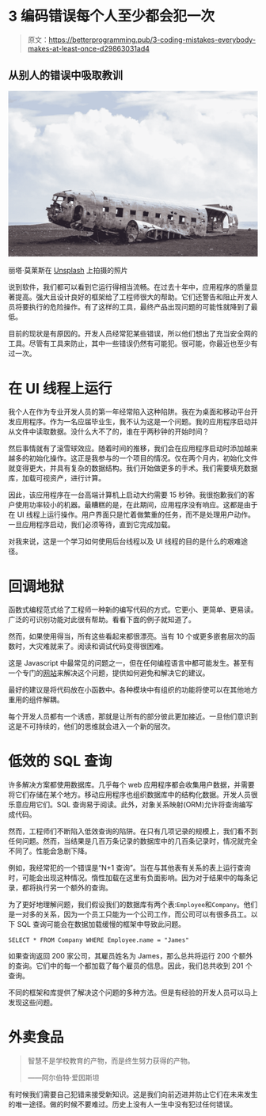 # 3 编码错误每个人至少都会犯一次

> 原文：<https://betterprogramming.pub/3-coding-mistakes-everybody-makes-at-least-once-d29863031ad4>

## 从别人的错误中吸取教训

![](img/68a0d61855e7f102c17efccfcec1a126.png)

丽塔·莫莱斯在 [Unsplash](https://unsplash.com/s/photos/crash?utm_source=unsplash&utm_medium=referral&utm_content=creditCopyText) 上拍摄的照片

说到软件，我们都可以看到它运行得相当流畅。在过去十年中，应用程序的质量显著提高。强大且设计良好的框架给了工程师很大的帮助。它们还警告和阻止开发人员将要执行的危险操作。有了这样的工具，最终产品出现问题的可能性就降到了最低。

目前的现状是有原因的。开发人员经常犯某些错误，所以他们想出了充当安全网的工具。尽管有工具来防止，其中一些错误仍然有可能犯。很可能，你最近也至少有过一次。

# 在 UI 线程上运行

我个人在作为专业开发人员的第一年经常陷入这种陷阱。我在为桌面和移动平台开发应用程序。作为一名应届毕业生，我不认为这是一个问题。我的应用程序启动并从文件中读取数据。没什么大不了的，谁在乎两秒钟的开始时间？

然后事情就有了滚雪球效应。随着时间的推移，我们会在应用程序启动时添加越来越多的初始化操作。这正是我参与的一个项目的情况。仅在两个月内，初始化文件就变得更大，并具有复杂的数据结构。我们开始做更多的手术。我们需要填充数据库，加载可视资产，进行计算。

因此，该应用程序在一台高端计算机上启动大约需要 15 秒钟。我很抱歉我们的客户使用功率较小的机器。最糟糕的是，在此期间，应用程序没有响应。这都是由于在 UI 线程上运行操作。用户界面只是忙着做繁重的任务，而不是处理用户动作。一旦应用程序启动，我们必须等待，直到它完成加载。

对我来说，这是一个学习如何使用后台线程以及 UI 线程的目的是什么的艰难途径。

# 回调地狱

函数式编程范式给了工程师一种新的编写代码的方式。它更小、更简单、更易读。广泛的可识别功能对此很有帮助。看看下面的例子就知道了。

然而，如果使用得当，所有这些看起来都很漂亮。当有 10 个或更多嵌套层次的函数时，大灾难就来了。阅读和调试代码变得很困难。

这是 Javascript 中最常见的问题之一，但在任何编程语言中都可能发生。甚至有一个专门的[网站](http://callbackhell.com/)来解决这个问题，提供如何避免和解决它的建议。

最好的建议是将代码放在小函数中。各种模块中有组织的功能将使可以在其他地方重用的组件解耦。

每个开发人员都有一个诱惑，那就是让所有的部分彼此更加接近。一旦他们意识到这是不可持续的，他们的思维就会进入一个新的层次。

# 低效的 SQL 查询

许多解决方案都使用数据库。几乎每个 web 应用程序都会收集用户数据，并需要将它们存储在某个地方。移动应用程序也组织数据库中的结构化数据。开发人员很乐意应用它们。SQL 查询易于阅读。此外，对象关系映射(ORM)允许将查询编写成代码。

然而，工程师们不断陷入低效查询的陷阱。在只有几项记录的规模上，我们看不到任何问题。然而，当结果是几百万条记录的数据库中的几百条记录时，情况就完全不同了。性能会急剧下降。

例如，我经常犯的一个错误是“N+1 查询”。当在与其他表有关系的表上运行查询时，可能会出现这种情况。惰性加载在这里有负面影响。因为对于结果中的每条记录，都将执行另一个额外的查询。

为了更好地理解问题，我们假设我们的数据库有两个表:`Employee`和`Company`。他们是一对多的关系，因为一个员工只能为一个公司工作，而公司可以有很多员工。以下 SQL 查询可能会在数据加载缓慢的框架中导致此问题。

```
SELECT * FROM Company WHERE Employee.name = "James"
```

如果查询返回 200 家公司，其雇员姓名为 James，那么总共将运行 200 个额外的查询。它们中的每一个都加载了每个雇员的信息。因此，我们总共收到 201 个查询。

不同的框架和库提供了解决这个问题的多种方法。但是有经验的开发人员可以马上发现这些问题。

# 外卖食品

> 智慧不是学校教育的产物，而是终生努力获得的产物。
> 
> ——阿尔伯特·爱因斯坦

有时候我们需要自己犯错来接受新知识。这是我们向前迈进并防止它们在未来发生的唯一途径。做的时候不要难过。历史上没有人一生中没有犯过任何错误。